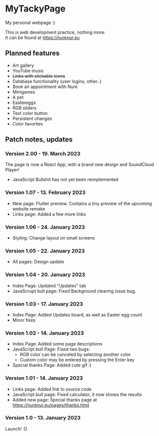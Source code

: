 # MyTackyPage
My personal webpage :)
  
  This is web development practice, nothing more.  
  It can be found at https://nurenur.eu
  
## Planned features
- Art gallery
- YouTube music
- ~~Links with clickable icons~~
- Database functionality (user logins, other..)
- Book an appointment with Nure
- Minigames
- A pet
- Eastereggs
- RGB sliders
- Text color button
- Persistent changes
- Color favorites

## Patch notes, updates
### Version 2.00 - 19. March 2023
The page is now a React App, with a brand new design and SoundCloud Player!
- JavaScript Bullshit has not yet been reimplemented

### Version 1.07 - 13. February 2023
- New page: Flutter preview. Contains a tiny preview of the upcoming website remake
- Links page: Added a few more links

### Version 1.06 - 24. January 2023
- Styling: Change layout on small screens

### Version 1.05 - 22. January 2023
- All pages: Design update

### Version 1.04 - 20. January 2023
- Index Page: Updated "Updates" tab
- JavaScrupt bull page: Fixed Background clearing issue bug.

### Version 1.03 - 17. January 2023
- Index Page: Added Updates board, as well as Easter egg count
- Minor fixes

### Version 1.02 - 14. January 2023
- Index Page: Added some page descriptions
- JavaScript bull Page: Fixed two bugs:
  - RGB color can be canceled by selecting another color
  - Custom color may be entered by pressing the Enter key
- Special thanks Page: Added cute gif :)

### Version 1.01 - 14. January 2023
- Links page: Added link to source code
- JavaScript bull page: Fixed calculator, it now shows the results
- Added new page: Special thanks page at https://nurenur.eu/pages/thanks.html

### Version 1.0 - 13. January 2023
Launch! :D

